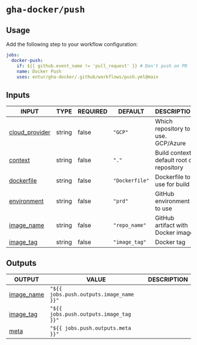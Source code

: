 # `gha-docker/push`

## Usage

Add the following step to your workflow configuration:

```yml
jobs:
  docker-push:
    if: ${{ github.event_name != 'pull_request' }} # Don't push on PR
    name: Docker Push
    uses: entur/gha-docker/.github/workflows/push.yml@main
```

## Inputs

<!-- AUTO-DOC-INPUT:START - Do not remove or modify this section -->

|                                   INPUT                                    |  TYPE  | REQUIRED |    DEFAULT     |                  DESCRIPTION                   |
|----------------------------------------------------------------------------|--------|----------|----------------|------------------------------------------------|
| <a name="input_cloud_provider"></a>[cloud_provider](#input_cloud_provider) | string |  false   |    `"GCP"`     |       Which repository to use. GCP/Azure       |
|           <a name="input_context"></a>[context](#input_context)            | string |  false   |     `"."`      | Build context, default root of <br>repository  |
|       <a name="input_dockerfile"></a>[dockerfile](#input_dockerfile)       | string |  false   | `"Dockerfile"` |          Dockerfile to use for build           |
|     <a name="input_environment"></a>[environment](#input_environment)      | string |  false   |    `"prd"`     |           GitHub environment to use            |
|       <a name="input_image_name"></a>[image_name](#input_image_name)       | string |  false   | `"repo_name"`  |       GitHub artifact with Docker image        |
|        <a name="input_image_tag"></a>[image_tag](#input_image_tag)         | string |  false   | `"image_tag"`  |                   Docker tag                   |

<!-- AUTO-DOC-INPUT:END -->

## Outputs

<!-- AUTO-DOC-OUTPUT:START - Do not remove or modify this section -->

|                              OUTPUT                              |                  VALUE                  | DESCRIPTION |
|------------------------------------------------------------------|-----------------------------------------|-------------|
| <a name="output_image_name"></a>[image_name](#output_image_name) | `"${{ jobs.push.outputs.image_name }}"` |             |
|  <a name="output_image_tag"></a>[image_tag](#output_image_tag)   | `"${{ jobs.push.outputs.image_tag }}"`  |             |
|          <a name="output_meta"></a>[meta](#output_meta)          |    `"${{ jobs.push.outputs.meta }}"`    |             |

<!-- AUTO-DOC-OUTPUT:END -->
